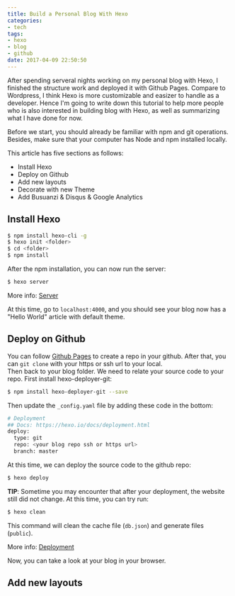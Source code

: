 ```yaml
---
title: Build a Personal Blog With Hexo
categories: 
- tech
tags: 
- hexo
- blog
- github
date: 2017-04-09 22:50:50
---
```

After spending serveral nights working on my personal blog with Hexo, I finished the structure work and deployed it with Github Pages. Compare to Wordpress, I think Hexo is more customizable and easizer to handle as a developer. Hence I'm going to write down this tutorial to help more people who is also interested in building blog with Hexo, as well as summarizing what I have done for now.

Before we start, you should already be familiar with npm and git operations. Besides, make sure that your computer has Node and npm installed locally.

This article has five sections as follows:
- Install Hexo
- Deploy on Github
- Add new layouts
- Decorate with new Theme
- Add Busuanzi & Disqus & Google Analytics

## Install Hexo
``` bash
$ npm install hexo-cli -g
$ hexo init <folder>
$ cd <folder>
$ npm install
```
After the npm installation, you can now run the server:
```bash
$ hexo server
```
More info: [Server](https://hexo.io/docs/server.html)

At this time, go to `localhost:4000`, and you should see your blog now has a "Hello World" article with default theme. 

## Deploy on Github
You can follow [Github Pages](https://pages.github.com/) to create a repo in your github. After that, you can `git clone` with your https or ssh url to your local.   
Then back to your blog folder. We need to relate your source code to your repo. First install hexo-deployer-git:
``` bash
$ npm install hexo-deployer-git --save 
```
Then update the `_config.yaml` file by adding these code in the bottom:
```bash
# Deployment
## Docs: https://hexo.io/docs/deployment.html
deploy:
  type: git
  repo: <your blog repo ssh or https url>
  branch: master
```
At this time, we can deploy the source code to the github repo:
``` bash
$ hexo deploy
```
**TIP**: Sometime you may encounter that after your deployment, the website still did not change. At this time, you can try run:
```bash
$ hexo clean
```
This command will clean the cache file (`db.json`) and generate files (`public`).

More info: [Deployment](https://hexo.io/docs/deployment.html)

Now, you can take a look at your blog in your browser. 

## Add new layouts
